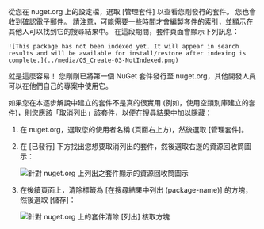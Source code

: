 從您在 nuget.org 上的設定檔，選取 [管理套件] 以查看您剛發行的套件。 您也會收到確認電子郵件。 請注意，可能需要一些時間才會編製套件的索引，並顯示在其他人可以找到它的搜尋結果中。 在這段期間，套件頁面會顯示下列訊息：

    ![This package has not been indexed yet. It will appear in search results and will be available for install/restore after indexing is complete.](../media/QS_Create-03-NotIndexed.png)

就是這麼容易！ 您剛剛已將第一個 NuGet 套件發行至 nuget.org，其他開發人員可以在他們自己的專案中使用它。

如果您在本逐步解說中建立的套件不是真的很實用 (例如，使用空類別庫建立的套件)，則您應該「取消列出」該套件，以便在搜尋結果中加以隱藏：

1. 在 nuget.org，選取您的使用者名稱 (頁面右上方)，然後選取 [管理套件]。

1. 在 [已發行] 下方找出您想要取消列出的套件，然後選取右邊的資源回收筒圖示：

    ![針對 nuget.org 上列出之套件顯示的資源回收筒圖示](../media/qs_create-vs-03-trash-can.png)

1. 在後續頁面上，清除標籤為 [在搜尋結果中列出 (package-name)] 的方塊，然後選取 [儲存]：

    ![針對 nuget.org 上的套件清除 [列出] 核取方塊](../media/qs_create-vs-04-unlist.png)
